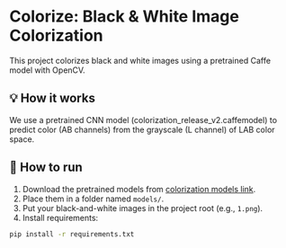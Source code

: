 # Colorize: Black & White Image Colorization

This project colorizes black and white images using a pretrained Caffe model with OpenCV.

## 💡 How it works

We use a pretrained CNN model (colorization_release_v2.caffemodel) to predict color (AB channels) from the grayscale (L channel) of LAB color space.

## 🏃 How to run

1. Download the pretrained models from [colorization models link](https://drive.google.com/drive/folders/1FaDajjtAsntF_Sw5gqF0WyakviA5l8-a).
2. Place them in a folder named `models/`.
3. Put your black-and-white images in the project root (e.g., `1.png`).
4. Install requirements:

```bash
pip install -r requirements.txt
